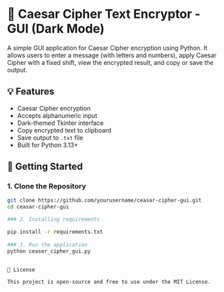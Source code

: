 # 🔐 Caesar Cipher Text Encryptor - GUI (Dark Mode)

A simple GUI application for Caesar Cipher encryption using Python. It allows users to enter a message (with letters and numbers), apply Caesar Cipher with a fixed shift, view the encrypted result, and copy or save the output.

## 💡 Features

- Caesar Cipher encryption
- Accepts alphanumeric input
- Dark-themed Tkinter interface
- Copy encrypted text to clipboard
- Save output to `.txt` file
- Built for Python 3.13+

## 🚀 Getting Started

### 1. Clone the Repository

```bash
git clone https://github.com/yourusername/ceasar-cipher-gui.git
cd ceasar-cipher-gui

### 2. Installing requirements

pip install -r requirements.txt
 
### 3. Run the application
python ceaser_cipher_gui.py


📄 License

This project is open-source and free to use under the MIT License.